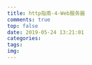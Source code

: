 ```yaml
---
title: http指南-4-Web服务器
comments: true
top: false
date: 2019-05-24 13:21:01
categories:
tags:
img:
---
```

